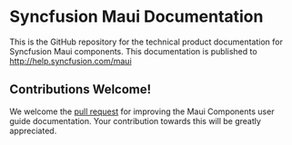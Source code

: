 # Syncfusion Maui Documentation

This is the GitHub repository for the technical product documentation for Syncfusion Maui components. This documentation is published to http://help.syncfusion.com/maui

## Contributions Welcome!

We welcome the [pull request](https://docs.github.com/en/github/managing-files-in-a-repository/editing-files-in-another-users-repository) for improving the Maui Components user guide documentation. Your contribution towards this will be greatly appreciated.